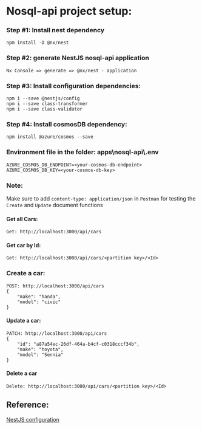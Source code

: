 # Nosql-api project setup:

### Step #1: Install nest dependency
```
npm install -D @nx/nest
```
### Step #2: generate NestJS nosql-api application
```
Nx Console => generate => @nx/nest - application 
```
### Step #3: Install configuration dependencies:
```
npm i --save @nestjs/config
npm i --save class-transformer
npm i --save class-validator
```

### Step #4: Install cosmosDB dependency:
```
npm install @azure/cosmos --save
```

### Environment file in the folder: apps\nosql-api\\.env
```
AZURE_COSMOS_DB_ENDPOINT=<your-cosmos-db-endpoint>
AZURE_COSMOS_DB_KEY=<your-cosmos-db-key>
```

### Note:
Make sure to add `content-type: application/json` in `Postman` for testing the `Create` and `Update` document functions

#### Get all Cars: 
```
Get: http://localhost:3000/api/cars
```
#### Get car by Id:
```
Get: http://localhost:3000/api/cars/<partition key>/<Id>
```
### Create a car:
```
POST: http://localhost:3000/api/cars
{
    "make": "handa",
    "model": "civic"
}
```
#### Update a car:
```
PATCH: http://localhost:3000/api/cars
{
    "id": "a87a54ec-26df-464a-b4cf-c0318cccf34b",
    "make": "toyota",
    "model": "Sennia"
}
```
#### Delete a car
```
Delete: http://localhost:3000/api/cars/<partition key>/<Id>
```
## Reference:
[NestJS configuration](https://docs.nestjs.com/techniques/configuration)